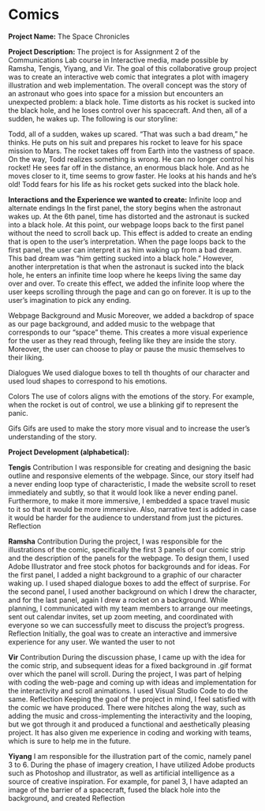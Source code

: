 # Comics
 
**Project Name:** 
The Space Chronicles 

**Project Description:**
The project is for Assignment 2 of the Communications Lab course in Interactive media, made possible by Ramsha, Tengis, Yiyang, and Vir. The goal of this collaborative group project was to create an interactive web comic that integrates a plot with imagery illustration and web implementation. The overall concept was the story of an astronaut who goes into space for a mission but encounters an unexpected problem: a black hole. Time distorts as his rocket is sucked into the black hole, and he loses control over his spacecraft. And then, all of a sudden, he wakes up. The following is our storyline:

Todd, all of a sudden, wakes up scared. “That was such a bad dream,” he thinks.
He puts on his suit and prepares his rocket to leave for his space mission to Mars. 
The rocket takes off from Earth into the vastness of space.
On the way, Todd realizes something is wrong. He can no longer control his rocket!
He sees far off in the distance, an enormous black hole. And as he moves closer to it, time seems to grow faster. He looks at his hands and he’s old!
Todd fears for his life as his rocket gets sucked into the black hole.

**Interactions and the Experience we wanted to create:** 
Infinite loop and alternate endings
In the first panel, the story begins when the astronaut wakes up. At the 6th panel, time has distorted and the astronaut is sucked into a black hole. At this point, our webpage loops back to the first panel without the need to scroll back up. This effect is added to create an ending that is open to the user’s interpretation. When the page loops back to the first panel, the user can interpret it as him waking up from a bad dream. This bad dream was “him getting sucked into a black hole.” However, another interpretation is that when the astronaut is sucked into the black hole, he enters an infinite time loop where he keeps living the same day over and over. To create this effect, we added the infinite loop where the user keeps scrolling through the page and can go on forever. It is up to the user’s imagination to pick any ending. 

Webpage Background and Music 
Moreover, we added a backdrop of space as our page background, and added music to the webpage that corresponds to our “space” theme. This creates a more visual experience for the user as they read through, feeling like they are inside the story. 
Moreover, the user can choose to play or pause the music themselves to their liking. 

Dialogues
We used dialogue boxes to tell th thoughts of our character and used loud shapes to correspond to his emotions. 

Colors
The use of colors aligns with the emotions of the story. For example, when the rocket is out of control, we use a blinking gif to represent the panic. 

Gifs
Gifs are used to make the story more visual and to increase the user’s understanding of the story. 


**Project Development (alphabetical):**

**Tengis**
Contribution
I was responsible for creating and designing the basic outline and responsive elements of the webpage. Since, our story itself had a never ending loop type of characteristic, I made the website scroll to reset immediately and subtly, so that it would look like a never ending panel. Furthermore, to make it more immersive, I embedded a space travel music to it so that it would be more immersive. Also, narrative text is added in case it would be harder for the audience to understand from just the pictures. 
Reflection

**Ramsha**
Contribution
During the project, I was responsible for the illustrations of the comic, specifically the first 3 panels of our comic strip and the description of the panels for the webpage. To design them, I used Adobe Illustrator and free stock photos for backgrounds and for ideas. For the first panel, I added a night background to a graphic of our character waking up. I used shaped dialogue boxes to add the effect of surprise. For the second panel, I used another background on which I drew the character, and for the last panel, again I drew a rocket on a background. 
While planning, I communicated with my team members to arrange our meetings, sent out calendar invites, set up zoom meeting, and coordinated with everyone so we can successfully meet to discuss the project’s progress. 
Reflection
Initially, the goal was to create an interactive and immersive experience for any user. We wanted the user to not 

**Vir**
Contribution
During the discussion phase, I came up with the idea for the comic strip, and subsequent ideas for a fixed background in .gif format over which the panel will scroll. During the project, I was part of helping with coding the web-page and coming up with ideas and implementation for the interactivity and scroll animations. I used Visual Studio Code to do the same.
Reflection
Keeping the goal of the project in mind, I feel satisfied with the comic we have produced. There were hitches along the way, such as adding the music and cross-implementing the interactivity and the looping, but we got through it and produced a functional and aesthetically pleasing project. It has also given me experience in coding and working with teams, which is sure to help me in the future.

**Yiyang**
I am responsible for the illustration part of the comic, namely panel 3 to 6. During the phase of imagery creation, I have utilized Adobe products such as Photoshop and illustrator, as well as artificial intelligence as a source of creative inspiration. For example, for panel 3, I have adapted an image of the barrier of a spacecraft, fused the black hole into the background, and created 
Reflection
